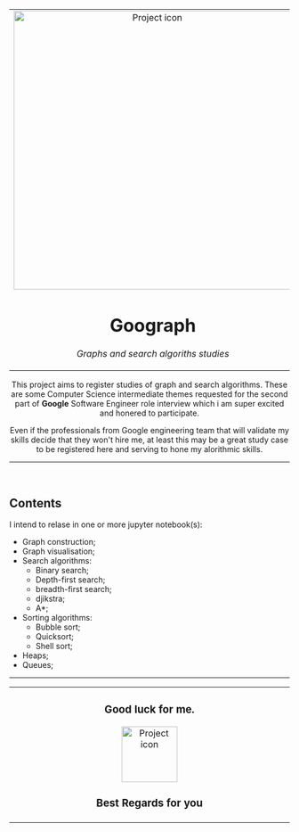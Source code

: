 <table align="center"><tr><td align="center" width="9999">

<img src="https://www.appnovation.com/sites/default/files/2019-02/BlogHeader_SEO-Google-Algorithm-and-knowledge-graph2.jpg" align="center" width="500" alt="Project icon">

# Goograph

*Graphs and search algoriths studies*
</td></tr>

</table>    

<div align="center">

This project aims to register studies of graph and search algorithms. These are some Computer  Science intermediate themes requested for the second part of **Google** Software Engineer role interview which i am super excited and honered to participate.

Even if the professionals from Google engineering team that will validate my skills decide that they won't hire me, at least this may be a great study case to be registered here and serving to hone my alorithmic skills.

</div>

<hr /><br />



## Contents 

I intend to relase in one or more jupyter notebook(s):

- Graph construction;
- Graph visualisation;
- Search algorithms:
    + Binary search;
    + Depth-first search;
    + breadth-first search;
    + djikstra;
    + A*;
- Sorting algorithms:
    + Bubble sort;
    + Quicksort;
    + Shell sort;
- Heaps;
- Queues;

<hr />





<table align="center"><tr><td align="center" width="9999">


### Good luck for me.


<img src="https://images-wixmp-ed30a86b8c4ca887773594c2.wixmp.com/f/39a46d0a-9d62-4a20-b00a-63a8b025f019/d464914-ae1c909b-c699-41fb-92de-5dca3d5be925.gif?token=eyJ0eXAiOiJKV1QiLCJhbGciOiJIUzI1NiJ9.eyJzdWIiOiJ1cm46YXBwOjdlMGQxODg5ODIyNjQzNzNhNWYwZDQxNWVhMGQyNmUwIiwiaXNzIjoidXJuOmFwcDo3ZTBkMTg4OTgyMjY0MzczYTVmMGQ0MTVlYTBkMjZlMCIsIm9iaiI6W1t7InBhdGgiOiJcL2ZcLzM5YTQ2ZDBhLTlkNjItNGEyMC1iMDBhLTYzYThiMDI1ZjAxOVwvZDQ2NDkxNC1hZTFjOTA5Yi1jNjk5LTQxZmItOTJkZS01ZGNhM2Q1YmU5MjUuZ2lmIn1dXSwiYXVkIjpbInVybjpzZXJ2aWNlOmZpbGUuZG93bmxvYWQiXX0.1-RIPB3MHXLBhyjnt0pXudyeOtKJ2S9qWslojV1Urdg" align="center" width="100" alt="Project icon">

### Best Regards for you

</td></tr>
